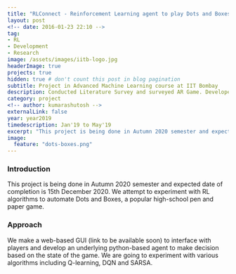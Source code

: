 ```yaml
---
title: "RLConnect - Reinforcement Learning agent to play Dots and Boxes"
layout: post
<!-- date: 2016-01-23 22:10 -->
tag:
- RL
- Development
- Research
image: /assets/images/iitb-logo.jpg
headerImage: true
projects: true
hidden: true # don't count this post in blog pagination
subtitle: Project in Advanced Machine Learning course at IIT Bombay
description: Conducted Literature Survey and surveyed AR Game. Developed a Table Top AR Game which fits into the terrian of the scene and adjusts the game object based on the markers. The characters can move in 3D world with correct spatial understanding.
category: project
<!-- author: kumarashutosh -->
externalLink: false
year: year2019
timedescription: Jan'19 to May'19
excerpt: "This project is being done in Autumn 2020 semester and expected date of completion is December 2020. We attempt to experiment with RL algorithms to automate Dots and Boxes, a popular high-school pen and paper game."
image:
  feature: "dots-boxes.png"
---
```


### Introduction

This project is being done in Autumn 2020 semester and expected date of completion is 15th December 2020. We attempt to experiment with RL algorithms to automate Dots and Boxes, a popular high-school pen and paper game.

### Approach

We make a web-based GUI (link to be available soon) to interface with players and develop an underlying python-based agent to make decision based on the state of the game. We are going to experiment with various algorithms including Q-learning, DQN and SARSA.


